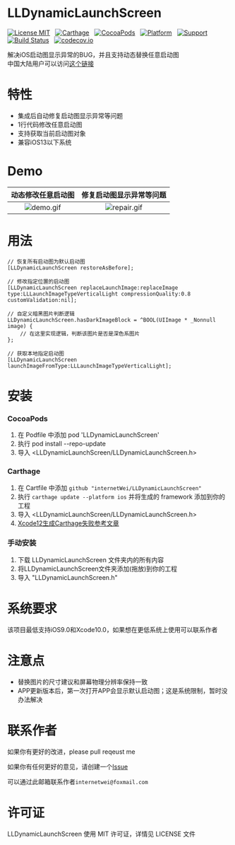LLDynamicLaunchScreen
==============
[![License MIT](https://img.shields.io/badge/license-MIT-green.svg?style=flat)](https://github.com/internetWei/llDark/blob/master/LICENSE)&nbsp;&nbsp; [![Carthage](https://img.shields.io/badge/Carthage-compatible-blue)](https://github.com/Carthage/Carthage)&nbsp; &nbsp;[![CocoaPods](https://img.shields.io/badge/pod-0.2.0-blue)](http://cocoapods.org/pods/LLDark)&nbsp;&nbsp; [![Platform](https://img.shields.io/badge/platform-ios-lightgrey)](https://www.apple.com/nl/ios)&nbsp;&nbsp; [![Support](https://img.shields.io/badge/support-iOS%209%2B-blue)](https://www.apple.com/nl/ios)&nbsp;&nbsp; [![Build Status](https://travis-ci.com/internetWei/LLDynamicLaunchScreen.svg?branch=master)](https://travis-ci.com/github/internetWei/LLDynamicLaunchScreen)&nbsp;&nbsp; [![codecov.io](https://codecov.io/github/internetwei/LLDynamicLaunchScreen/coverage.svg?branch=master)](https://codecov.io/github/internetwei/LLDynamicLaunchScreen?branch=master)

解决iOS启动图显示异常的BUG，并且支持动态替换任意启动图<br>
中国大陆用户可以访问[这个链接](https://gitee.com/internetWei/lldynamic-launch-screen)

特性
==============
- 集成后自动修复启动图显示异常等问题
- 1行代码修改任意启动图
- 支持获取当前启动图对象
- 兼容iOS13以下系统

Demo
==============
| 动态修改任意启动图  | 修复启动图显示异常等问题 |
| :-------------: | :-------------: |
| ![demo.gif](https://gitee.com/internetWei/lldynamic-launch-screen/raw/master/Resources/demo.gif)  | ![repair.gif](https://gitee.com/internetWei/lldynamic-launch-screen/raw/master/Resources/Repair.gif)  |

用法
==============
```objc
// 恢复所有启动图为默认启动图
[LLDynamicLaunchScreen restoreAsBefore];

// 修改指定位置的启动图
[LLDynamicLaunchScreen replaceLaunchImage:replaceImage type:LLLaunchImageTypeVerticalLight compressionQuality:0.8 customValidation:nil];

// 自定义暗黑图片判断逻辑
LLDynamicLaunchScreen.hasDarkImageBlock = ^BOOL(UIImage * _Nonnull image) {
    // 在这里实现逻辑，判断该图片是否是深色系图片
};

// 获取本地指定启动图
[LLDynamicLaunchScreen launchImageFromType:LLLaunchImageTypeVerticalLight];
```

安装
==============
### CocoaPods
1. 在 Podfile 中添加 pod 'LLDynamicLaunchScreen'
2. 执行 pod install --repo-update
3. 导入 \<LLDynamicLaunchScreen/LLDynamicLaunchScreen.h\>

### Carthage
1. 在 Cartfile 中添加 `github "internetWei/LLDynamicLaunchScreen"`
2. 执行 `carthage update --platform ios` 并将生成的 framework 添加到你的工程
3. 导入 \<LLDynamicLaunchScreen/LLDynamicLaunchScreen.h\>
4. [Xcode12生成Carthage失败参考文章](https://www.liangzl.com/get-article-detail-210255.html)

### 手动安装
1. 下载 LLDynamicLaunchScreen 文件夹内的所有内容
2. 将LLDynamicLaunchScreen文件夹添加(拖放)到你的工程
3. 导入 "LLDynamicLaunchScreen.h"

系统要求
==============
该项目最低支持iOS9.0和Xcode10.0，如果想在更低系统上使用可以联系作者

注意点
==============
* 替换图片的尺寸建议和屏幕物理分辨率保持一致
* APP更新版本后，第一次打开APP会显示默认启动图；这是系统限制，暂时没办法解决

联系作者
==============
如果你有更好的改进，please pull reqeust me

如果你有任何更好的意见，请创建一个[Issue](https://gitee.com/internetWei/lldynamic-launch-screen/issues)

可以通过此邮箱联系作者`internetwei@foxmail.com`

许可证
==============
LLDynamicLaunchScreen 使用 MIT 许可证，详情见 LICENSE 文件
